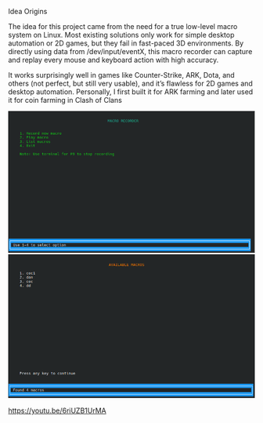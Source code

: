 Idea Origins

The idea for this project came from the need for a true low-level macro system on Linux. Most existing solutions only work for simple desktop automation or 2D games, but they fail in fast-paced 3D environments. By directly using data from /dev/input/eventX, this macro recorder can capture and replay every mouse and keyboard action with high accuracy.

It works surprisingly well in games like Counter-Strike, ARK, Dota, and others (not perfect, but still very usable), and it’s flawless for 2D games and desktop automation. Personally, I first built it for ARK farming and later used it for coin farming in Clash of Clans

![Showcase](screenshots/main_menu.png)
![Showcase](screenshots/macro_list.png)


https://youtu.be/6riUZB1UrMA